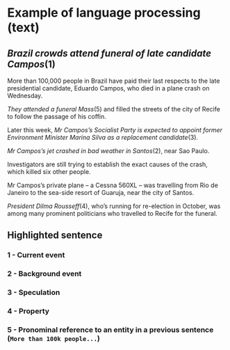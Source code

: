 # Example of language processing (text)

## *Brazil crowds attend funeral of late candidate Campos*(1)

More than 100,000 people in Brazil have paid their last respects to the late presidential candidate, Eduardo Campos, who died in a plane crash on Wednesday.

*They attended a funeral Mass*(5) and filled the streets of the city of Recife to follow the passage of his coffin.

Later this week, *Mr Campos’s Socialist Party is expected to appoint former Environment Minister Marina Silva as a replacement candidate*(3).

*Mr Campos’s jet crashed in bad weather in Santos*(2), near Sao Paulo.

Investigators are still trying to establish the exact causes of the crash, which killed six other people.

Mr Campos’s private plane – a Cessna 560XL – was travelling from Rio de Janeiro to the sea-side resort of Guaruja, near the city of Santos.

*President Dilma Rousseff*(4), who’s running for re-election in October, was among many prominent politicians who travelled to Recife for the funeral.

## Highlighted sentence

### 1 - Current event
### 2 - Background event
### 3 - Speculation
### 4 - Property
### 5 - Pronominal reference to an entity in a previous sentence (`More than 100k people...`)

